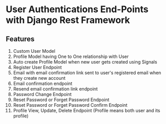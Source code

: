 # User Authentications End-Points with Django Rest Framework

## Features 
1. Custom User Model 
2. Profile Model having One to One relationship with User
3. Auto create Profile Model when new user gets created using Signals
4. Register User Endpoint
5. Email with email confirmation link sent to user's registered email when they create new account
6. Email confirmation endpoint
7. Resend email confirmation link endpoint
8. Password Change Endpoint
9. Reset Password or Forget Password Endpoint
10. Reset Password or Forget Password Confirm Endpoint
11. Profile View, Update, Delete Endpoint (Profile means both user and its profile)
